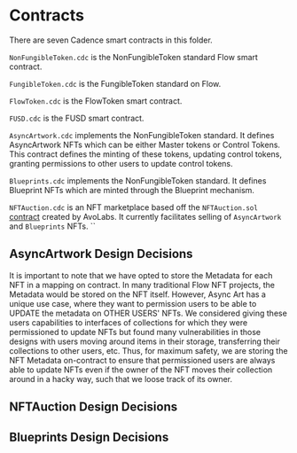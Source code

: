 # Contracts

There are seven Cadence smart contracts in this folder.

`NonFungibleToken.cdc` is the NonFungibleToken standard Flow smart contract.

`FungibleToken.cdc` is the FungibleToken standard on Flow.

`FlowToken.cdc` is the FlowToken smart contract.

`FUSD.cdc` is the FUSD smart contract.

`AsyncArtwork.cdc` implements the NonFungibleToken standard. It defines AsyncArtwork NFTs which can be either Master tokens or Control Tokens. This contract defines the minting of these tokens, updating control tokens, granting permissions to other users to update control tokens.

`Blueprints.cdc` implements the NonFungibleToken standard. It defines Blueprint NFTs which are minted through the Blueprint mechanism. 

`NFTAuction.cdc` is an NFT marketplace based off the `NFTAuction.sol` [contract](https://github.com/avolabs-io/nft-auction) created by AvoLabs. It currently facilitates selling of `AsyncArtwork` and `Blueprints` NFTs.
``

## AsyncArtwork Design Decisions

It is important to note that we have opted to store the Metadata for each NFT in a mapping on contract. In many traditional Flow NFT projects, the Metadata would be stored on the NFT itself. However, Async Art has a unique use case, where they want to permission users to be able to UPDATE the metadata on OTHER USERS' NFTs. We considered giving these users capabilities to interfaces of collections for which they were permissioned to update NFTs but found many vulnerabilities in those designs with users moving around items in their storage, transferring their collections to other users, etc. Thus, for maximum safety, we are storing the NFT Metadata on-contract to ensure that permissioned users are always able to update NFTs even if the owner of the NFT moves their collection around in a hacky way, such that we loose track of its owner.

## NFTAuction Design Decisions

## Blueprints Design Decisions